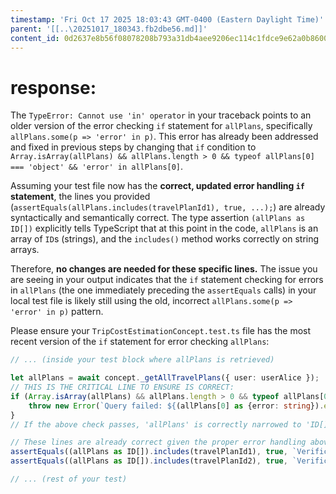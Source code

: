 ```yaml
---
timestamp: 'Fri Oct 17 2025 18:03:43 GMT-0400 (Eastern Daylight Time)'
parent: '[[..\20251017_180343.fb2dbe56.md]]'
content_id: 0d2637e8b56f08078208b793a31db4aee9206ec114c1fdce9e62a0b86003bf90
---
```


# response:

The `TypeError: Cannot use 'in' operator` in your traceback points to an older version of the error checking `if` statement for `allPlans`, specifically `allPlans.some(p => 'error' in p)`. This error has already been addressed and fixed in previous steps by changing that `if` condition to `Array.isArray(allPlans) && allPlans.length > 0 && typeof allPlans[0] === 'object' && 'error' in allPlans[0]`.

Assuming your test file now has the **correct, updated error handling `if` statement**, the lines you provided (`assertEquals(allPlans.includes(travelPlanId1), true, ...);`) are already syntactically and semantically correct. The type assertion `(allPlans as ID[])` explicitly tells TypeScript that at this point in the code, `allPlans` is an array of `ID`s (strings), and the `includes()` method works correctly on string arrays.

Therefore, **no changes are needed for these specific lines.** The issue you are seeing in your output indicates that the `if` statement checking for errors in `allPlans` (the one immediately preceding the `assertEquals` calls) in your local test file is likely still using the old, incorrect `allPlans.some(p => 'error' in p)` pattern.

Please ensure your `TripCostEstimationConcept.test.ts` file has the most recent version of the `if` statement for error checking `allPlans`:

```typescript
// ... (inside your test block where allPlans is retrieved)

let allPlans = await concept._getAllTravelPlans({ user: userAlice });
// THIS IS THE CRITICAL LINE TO ENSURE IS CORRECT:
if (Array.isArray(allPlans) && allPlans.length > 0 && typeof allPlans[0] === 'object' && 'error' in allPlans[0]) {
    throw new Error(`Query failed: ${(allPlans[0] as {error: string}).error}`);
}
// If the above check passes, 'allPlans' is correctly narrowed to 'ID[]' or an empty array.

// These lines are already correct given the proper error handling above:
assertEquals((allPlans as ID[]).includes(travelPlanId1), true, `Verification: Should include first plan ID ${travelPlanId1}.`);
assertEquals((allPlans as ID[]).includes(travelPlanId2), true, `Verification: Should include second plan ID ${travelPlanId2}.`);

// ... (rest of your test)
```

